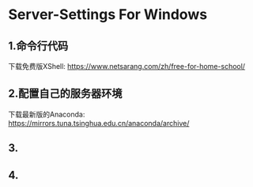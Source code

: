 # Server-Settings For Windows
## 1.命令行代码
下载免费版XShell: https://www.netsarang.com/zh/free-for-home-school/

## 2.配置自己的服务器环境
下载最新版的Anaconda: https://mirrors.tuna.tsinghua.edu.cn/anaconda/archive/



## 3.

## 4.
